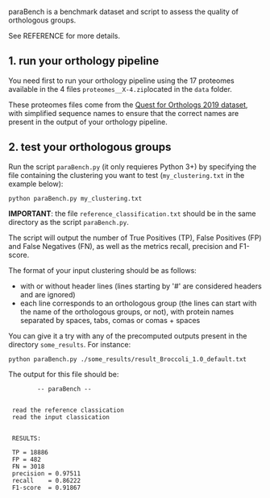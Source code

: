paraBench is a benchmark dataset and script to assess the quality of orthologous groups.

See REFERENCE for more details.

## 1. run your orthology pipeline
You need first to run your orthology pipeline using the 17 proteomes available in the 4 files `proteomes__X-4.zip`located in the `data` folder.

These proteomes files come from the <a href="http://www.ebi.ac.uk/reference_proteomes/">Quest for Orthologs 2019 dataset</a>, with simplified sequence names to ensure that the correct names are present in the output of your orthology pipeline.


## 2. test your orthologous groups
Run the script `paraBench.py` (it only requieres Python 3+) by specifying the file containing the clustering you want to test (`my_clustering.txt` in the example below):
```
python paraBench.py my_clustering.txt
```
**IMPORTANT**: the file `reference_classification.txt` should be in the same directory as the script `paraBench.py`.

The script will output the number of True Positives (TP), False Positives (FP) and False Negatives (FN), as well as the metrics recall, precision and F1-score.

The format of your input clustering should be as follows:
- with or without header lines (lines starting by '#' are considered headers and are ignored)
- each line corresponds to an orthologous group (the lines can start with the name of the orthologous groups, or not), with protein names separated by spaces, tabs, comas or comas + spaces

You can give it a try with any of the precomputed outputs present in the directory `some_results`. For instance:
```
python paraBench.py ./some_results/result_Broccoli_1.0_default.txt
```
The output for this file should be:
```
        -- paraBench --


 read the reference classication
 read the input classication


 RESULTS:

 TP = 18886
 FP = 482
 FN = 3018
 precision = 0.97511
 recall    = 0.86222
 F1-score  = 0.91867
 ```
